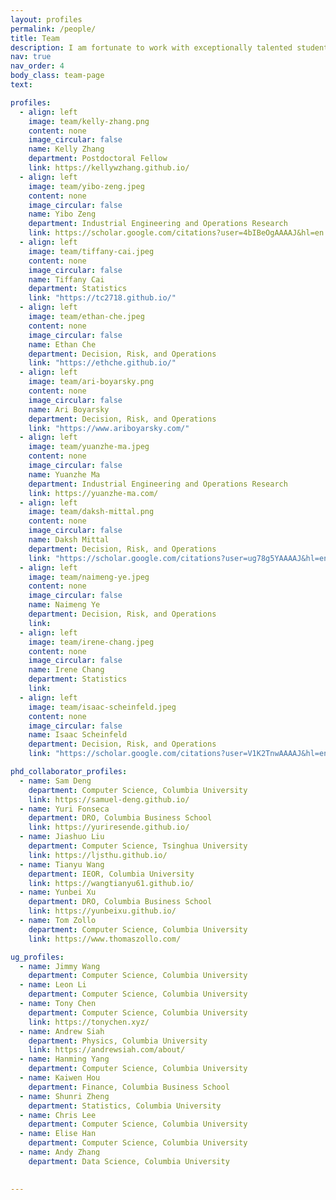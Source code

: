 ```yaml
---
layout: profiles
permalink: /people/
title: Team
description: I am fortunate to work with exceptionally talented students and postdocs. 
nav: true
nav_order: 4
body_class: team-page
text: 

profiles:
  - align: left
    image: team/kelly-zhang.png
    content: none
    image_circular: false
    name: Kelly Zhang
    department: Postdoctoral Fellow
    link: https://kellywzhang.github.io/
  - align: left
    image: team/yibo-zeng.jpeg
    content: none
    image_circular: false
    name: Yibo Zeng
    department: Industrial Engineering and Operations Research
    link: https://scholar.google.com/citations?user=4bIBeOgAAAAJ&hl=en
  - align: left
    image: team/tiffany-cai.jpeg
    content: none
    image_circular: false
    name: Tiffany Cai
    department: Statistics
    link: "https://tc2718.github.io/"
  - align: left
    image: team/ethan-che.jpeg
    content: none
    image_circular: false
    name: Ethan Che
    department: Decision, Risk, and Operations
    link: "https://ethche.github.io/"
  - align: left
    image: team/ari-boyarsky.png
    content: none
    image_circular: false
    name: Ari Boyarsky
    department: Decision, Risk, and Operations
    link: "https://www.ariboyarsky.com/"
  - align: left
    image: team/yuanzhe-ma.jpeg
    content: none
    image_circular: false
    name: Yuanzhe Ma
    department: Industrial Engineering and Operations Research
    link: https://yuanzhe-ma.com/
  - align: left
    image: team/daksh-mittal.png
    content: none
    image_circular: false
    name: Daksh Mittal
    department: Decision, Risk, and Operations
    link: "https://scholar.google.com/citations?user=ug78g5YAAAAJ&hl=en"
  - align: left
    image: team/naimeng-ye.jpeg
    content: none
    image_circular: false
    name: Naimeng Ye
    department: Decision, Risk, and Operations
    link:
  - align: left
    image: team/irene-chang.jpeg
    content: none
    image_circular: false
    name: Irene Chang
    department: Statistics
    link: 
  - align: left
    image: team/isaac-scheinfeld.jpeg
    content: none
    image_circular: false
    name: Isaac Scheinfeld
    department: Decision, Risk, and Operations
    link: "https://scholar.google.com/citations?user=V1K2TnwAAAAJ&hl=en"

phd_collaborator_profiles:
  - name: Sam Deng
    department: Computer Science, Columbia University
    link: https://samuel-deng.github.io/
  - name: Yuri Fonseca
    department: DRO, Columbia Business School
    link: https://yuriresende.github.io/
  - name: Jiashuo Liu
    department: Computer Science, Tsinghua University
    link: https://ljsthu.github.io/
  - name: Tianyu Wang
    department: IEOR, Columbia University
    link: https://wangtianyu61.github.io/
  - name: Yunbei Xu
    department: DRO, Columbia Business School
    link: https://yunbeixu.github.io/
  - name: Tom Zollo
    department: Computer Science, Columbia University
    link: https://www.thomaszollo.com/

ug_profiles:
  - name: Jimmy Wang
    department: Computer Science, Columbia University
  - name: Leon Li
    department: Computer Science, Columbia University
  - name: Tony Chen
    department: Computer Science, Columbia University
    link: https://tonychen.xyz/
  - name: Andrew Siah
    department: Physics, Columbia University
    link: https://andrewsiah.com/about/
  - name: Hanming Yang
    department: Computer Science, Columbia University
  - name: Kaiwen Hou
    department: Finance, Columbia Business School
  - name: Shunri Zheng
    department: Statistics, Columbia University
  - name: Chris Lee
    department: Computer Science, Columbia University
  - name: Elise Han
    department: Computer Science, Columbia University
  - name: Andy Zhang
    department: Data Science, Columbia University
  

---
```



